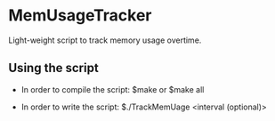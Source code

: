 # MemUsageTracker
Light-weight script to track memory usage overtime.

## Using the script
* In order to compile the script:
  $make or $make all
 
* In order to write the script:
  $./TrackMemUage <PID> <interval (optional)>
